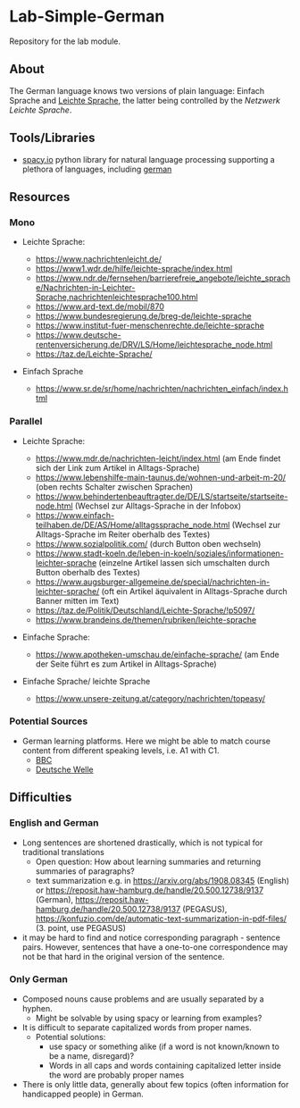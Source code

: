 # Lab-Simple-German
Repository for the lab module.

## About
The German language knows two versions of plain language: Einfach Sprache and [Leichte Sprache](https://leichte-sprache.de/), the latter being controlled by the _Netzwerk Leichte Sprache_.

## Tools/Libraries
- [spacy.io](https://spacy.io/) python library for natural language processing supporting a plethora of languages, including [german](https://spacy.io/models/de)

## Resources
### Mono
- Leichte Sprache:
    - https://www.nachrichtenleicht.de/
    - https://www1.wdr.de/hilfe/leichte-sprache/index.html
    - https://www.ndr.de/fernsehen/barrierefreie_angebote/leichte_sprache/Nachrichten-in-Leichter-Sprache,nachrichtenleichtesprache100.html
    - https://www.ard-text.de/mobil/870
    - https://www.bundesregierung.de/breg-de/leichte-sprache
    - https://www.institut-fuer-menschenrechte.de/leichte-sprache
    - https://www.deutsche-rentenversicherung.de/DRV/LS/Home/leichtesprache_node.html
    - https://taz.de/Leichte-Sprache/

- Einfach Sprache
    - https://www.sr.de/sr/home/nachrichten/nachrichten_einfach/index.html


### Parallel
- Leichte Sprache:
    - https://www.mdr.de/nachrichten-leicht/index.html (am Ende findet sich der Link zum Artikel in Alltags-Sprache)
    - https://www.lebenshilfe-main-taunus.de/wohnen-und-arbeit-m-20/ (oben rechts Schalter zwischen Sprachen)
    - https://www.behindertenbeauftragter.de/DE/LS/startseite/startseite-node.html (Wechsel zur Alltags-Sprache in der Infobox)
    - https://www.einfach-teilhaben.de/DE/AS/Home/alltagssprache_node.html (Wechsel zur Alltags-Sprache im Reiter oberhalb des Textes)
    - https://www.sozialpolitik.com/ (durch Button oben wechseln)
    - https://www.stadt-koeln.de/leben-in-koeln/soziales/informationen-leichter-sprache (einzelne Artikel lassen sich umschalten durch Button oberhalb des Textes)
    - https://www.augsburger-allgemeine.de/special/nachrichten-in-leichter-sprache/ (oft ein Artikel äquivalent in Alltags-Sprache durch Banner mitten im Text)
    - https://taz.de/Politik/Deutschland/Leichte-Sprache/!p5097/
    - https://www.brandeins.de/themen/rubriken/leichte-sprache

- Einfache Sprache:
    - https://www.apotheken-umschau.de/einfache-sprache/ (am Ende der Seite führt es zum Artikel in Alltags-Sprache)


- Einfache Sprache/ leichte Sprache
    - https://www.unsere-zeitung.at/category/nachrichten/topeasy/

### Potential Sources
- German learning platforms. Here we might be able to match course content from different speaking levels, i.e. A1 with C1.
    - [BBC](https://www.bbc.co.uk/languages/german/)
    - [Deutsche Welle](https://www.dw.com/en/learn-german/s-2469)

## Difficulties

### English and German

- Long sentences are shortened drastically, which is not typical for traditional translations
    - Open question: How about learning summaries and returning summaries of paragraphs?
    - text summarization e.g. in https://arxiv.org/abs/1908.08345 (English) or https://reposit.haw-hamburg.de/handle/20.500.12738/9137 (German), https://reposit.haw-hamburg.de/handle/20.500.12738/9137 (PEGASUS), https://konfuzio.com/de/automatic-text-summarization-in-pdf-files/ (3. point, use PEGASUS)
- it may be hard to find and notice corresponding paragraph - sentence pairs. However, sentences that have a one-to-one correspondence may not be that hard in the original version of the sentence.

### Only German

- Composed nouns cause problems and are usually separated by a hyphen. 
    - Might be solvable by using spacy or learning from examples?
- It is difficult to separate capitalized words from proper names.
    - Potential solutions:
        - use spacy or something alike (if a word is not known/known to be a name, disregard)?
        - Words in all caps and words containing capitalized letter inside the word are probably proper names
- There is only little data, generally about few topics (often information for handicapped people) in German.
